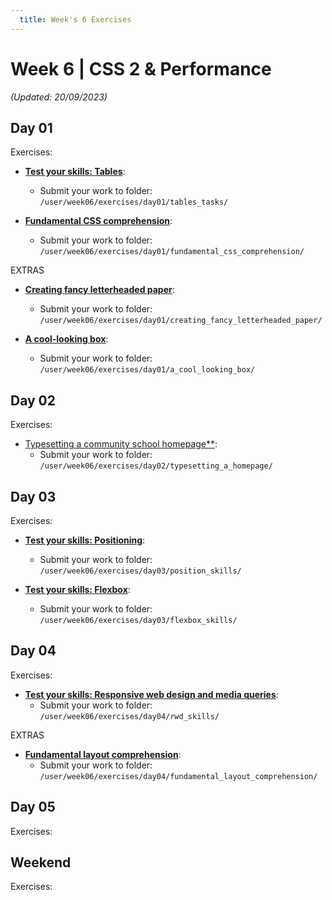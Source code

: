 ```yaml
---
  title: Week's 6 Exercises
---
```


# Week 6 | CSS 2 & Performance

_(Updated: 20/09/2023)_

## Day 01

  Exercises:

  - [**Test your skills: Tables**](https://developer.mozilla.org/en-US/docs/Learn/CSS/Building_blocks/Tables_tasks):
    - Submit your work to folder: `/user/week06/exercises/day01/tables_tasks/`

  - [**Fundamental CSS comprehension**](https://developer.mozilla.org/en-US/docs/Learn/CSS/Building_blocks/Fundamental_CSS_comprehension):
    - Submit your work to folder: `/user/week06/exercises/day01/fundamental_css_comprehension/`

  EXTRAS

  - [**Creating fancy letterheaded paper**](https://developer.mozilla.org/en-US/docs/Learn/CSS/Building_blocks/Creating_fancy_letterheaded_paper):
    - Submit your work to folder: `/user/week06/exercises/day01/creating_fancy_letterheaded_paper/`

  - [**A cool-looking box**](https://developer.mozilla.org/en-US/docs/Learn/CSS/Building_blocks/A_cool_looking_box):
    - Submit your work to folder: `/user/week06/exercises/day01/a_cool_looking_box/`

## Day 02

  Exercises:

  - [Typesetting a community school homepage**](https://developer.mozilla.org/en-US/docs/Learn/CSS/Styling_text/Typesetting_a_homepage):
    - Submit your work to folder: `/user/week06/exercises/day02/typesetting_a_homepage/`

## Day 03

  Exercises:

  - [**Test your skills: Positioning**](https://developer.mozilla.org/en-US/docs/Learn/CSS/CSS_layout/Position_skills):
    - Submit your work to folder: `/user/week06/exercises/day03/position_skills/`

  - [**Test your skills: Flexbox**](https://developer.mozilla.org/en-US/docs/Learn/CSS/CSS_layout/Flexbox_skills):
    - Submit your work to folder: `/user/week06/exercises/day03/flexbox_skills/`

## Day 04

  Exercises:

  - [**Test your skills: Responsive web design and media queries**](https://developer.mozilla.org/en-US/docs/Learn/CSS/CSS_layout/rwd_skills):
    - Submit your work to folder: `/user/week06/exercises/day04/rwd_skills/`

  EXTRAS

  - [**Fundamental layout comprehension**](https://developer.mozilla.org/en-US/docs/Learn/CSS/CSS_layout/Fundamental_Layout_Comprehension):
    - Submit your work to folder: `/user/week06/exercises/day04/fundamental_layout_comprehension/`

## Day 05

  Exercises:

## Weekend

  Exercises: